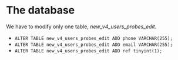 # The database
We have to modify only one table, *new_v4_users_probes_edit*.

* `ALTER TABLE new_v4_users_probes_edit ADD phone VARCHAR(255);` 
* `ALTER TABLE new_v4_users_probes_edit ADD email VARCHAR(255);`
* `ALTER TABLE new_v4_users_probes_edit ADD ref tinyint(1);`
